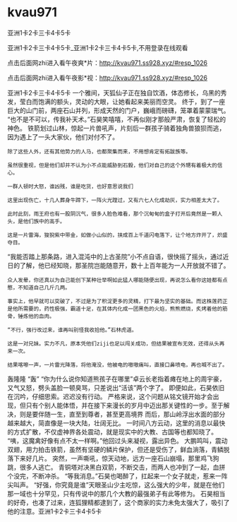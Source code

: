 # kvau971
亚洲1卡2卡三卡4卡5卡

亚洲1卡2卡三卡4卡5卡_亚洲1卡2卡三卡4卡5卡,不用登录在线观看

点击后面网zhi进入看午夜爽*片：http://kvau971.ss928.xyz/#resp_1026

点击后面网zhi进入看午夜影*视：http://kvau971.ss928.xyz/#resp_1026

亚洲1卡2卡三卡4卡5卡    一个雅间，天狐仙子正在独自饮酒，体态修长，乌黑的秀发，莹白而饱满的额头，灵动的大眼，让她看起来美丽而空灵。    终于，到了一座巨大的山门前，两座石山并列，形成天然的门户，巍峨而磅礴，笼罩着蒙蒙瑞气。    “也不是不可以，传我补天术。”石昊笑嘻嘻，不再似刚才那般严肃，恢复了轻松的神色。    铁箭划过山林，惊起一片兽吼声，片刻后一群孩子骑着独角兽狼狈而逃，因为遇上了一头大家伙，他们对付不了。

    除了这些人外，还有其他势力的人马，也都聚集而来，不用想肯定有拓跋族等。

    虽然很重视，但是他们却并不认为小不点能威胁到石毅，他们对自己的这个外甥有着极大的信心。

    一群人顿时大怒，谁凶残，谁是吃货，也好意思说我们

    这里出现伤亡，十几人葬身牛蹄下，一阵火光蹚过，又有六七人化成劫灰，实力相差太大了。

    此时此刻，雨王府也有一股阴沉气，很多人脸色难看，那个沉甸甸的盒子打开后竟然是一颗人头，是他们族中的高手。

    这是一片雷海，狻猊紫中带金，如做小山似的，挟成百上千道闪电落下，让个地方炸开了，炽盛夺目。

“我能否踏上那条路，进入混沌中的上古圣院”小不点自语，很快摇了摇头，通过近日的了解，他已经知晓，那圣院岂能随意开，数十上百年能为一人开放就不错了。

    众人发晕，你还真以为自己能创下某种壮举啊如此猛人哪能随便出现，再说怎么看你这娃都有点憨，不知道自己几斤几两。

    事实上，他早就可以突破了，不过是为了积淀更多的灵精，打下最为坚实的基础。而这株莲药正是他所需要的，药性极强，霸道十足，在其体内化成一团黑色的火焰，熊熊燃烧，炙烤着他的筋骨，锤炼他的血肉。

    “不行，强行改过来，谁再叫别怪我收拾他。”石林虎道。

    这是一对兄妹。实力不凡，原本凭他们ziji也足以闯关成功，但结果被宣布无效，还得从头再来一次。

    结果喀嚓一声，一片雷光降落，将他淹没，他被电的嗷嗷痛叫，直接口鼻喷电，再也喊不出了。

轰隆隆    “轰”    “你为什么说你知道熊孩子在哪里”卓云长老指着瘫在地上的周宇豪，又气又怒，劈头盖脸一顿臭骂，只差说出“活该”两个字了。    即便如此，石昊依旧在沉吟，仔细思索。迟迟没有行动。    严格来说，这个问题从铭文镜开始才会出现，但只有个别人能体悟，并在接下来漫长的岁月中迈出那关键性的一步。至于解决，则是要伴随一生，直至到尊者，甚至更高境界    而后，那山岭浮出水面的部分越来越大，简直像是一块大陆，壮阔无比。    一时间八方云动，这里的消息以最快的方式扩散，不仅虚神界各处震动，就是现实中的大教、古国等也都知晓了。    “咦，这魔禽好像有点不太一样啊。”他回过头来凝视，露出异色。    大鹏鸣叫，震动双翅，用力拍击铁箭，虽然有坚硬的鳞片保护，但还是受伤了，鲜血淌落，青鳞脱落下来好几片。    突然，一声嘶吼，惊天动地，远方一座石山崩塌，那里鸡飞狗跳，很多人逃亡。    青铜塔对决黑白双箭，不断交击，而两人也冲到了一起，血拼个没完，不断冲杀。    “等我消息。”石昊也喝醉了，扛起来一个女子就走，惹来一阵尖叫声。    “好强，你究竟是谁”天眼圣山少主吃惊，这么强大的少年，就是在他们那一域也十分罕见，只有传说中的那几个大教的最强弟子有此等修为。    石昊相当的好奇，也凑了过来，连狐狸精都逮到了，这个商家的实力未免太强大了，吸引了他的注意。亚洲1卡2卡三卡4卡5卡
